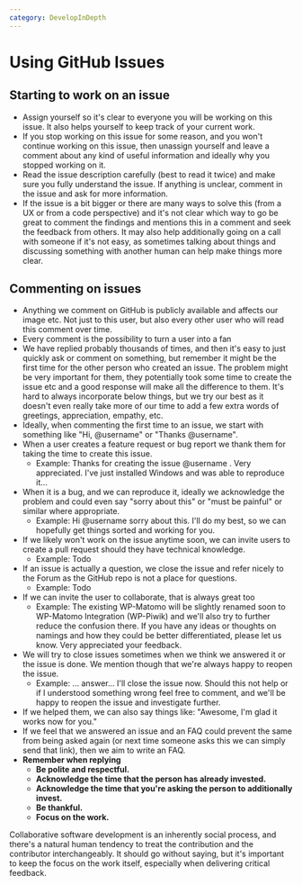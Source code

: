 ```yaml
---
category: DevelopInDepth
---
```

# Using GitHub Issues

## Starting to work on an issue

* Assign yourself so it's clear to everyone you will be working on this issue. It also helps yourself to keep track of your current work.
* If you stop working on this issue for some reason, and you won't continue working on this issue, then unassign yourself and leave a comment about any kind of useful information and ideally why you stopped working on it.
* Read the issue description carefully (best to read it twice) and make sure you fully understand the issue. If anything is unclear, comment in the issue and ask for more information.
* If the issue is a bit bigger or there are many ways to solve this (from a UX or from a code perspective) and it's not clear which way to go be great to comment the findings and mentions this in a comment and seek the feedback from others. It may also help additionally going on a call with someone if it's not easy, as sometimes talking about things and discussing something with another human can help make things more clear.

## Commenting on issues

* Anything we comment on GitHub is publicly available and affects our image etc. Not just to this user, but also every other user who will read this comment over time.
* Every comment is the possibility to turn a user into a fan
* We have replied probably thousands of times, and then it's easy to just quickly ask or comment on something, but remember it might be the first time for the other person who created an issue. The problem might be very important for them, they potentially took some time to create the issue etc and a good response will make all the difference to them. It's hard to always incorporate below things, but we try our best as it doesn't even really take more of our time to add a few extra words of greetings, appreciation, empathy, etc.
* Ideally, when commenting the first time to an issue, we start with something like "Hi, @username" or "Thanks @username".
* When a user creates a feature request or bug report we thank them for taking the time to create this issue.
  * Example: Thanks for creating the issue @username . Very appreciated. I've just installed Windows and was able to reproduce it...
* When it is a bug, and we can reproduce it, ideally we acknowledge the problem and could even say "sorry about this" or "must be painful" or similar where appropriate.
  * Example: Hi @username sorry about this. I'll do my best, so we can hopefully get things sorted and working for you.
* If we likely won't work on the issue anytime soon, we can invite users to create a pull request should they have technical knowledge.
  * Example: Todo
* If an issue is actually a question, we close the issue and refer nicely to the Forum as the GitHub repo is not a place for questions.
  * Example: Todo
* If we can invite the user to collaborate, that is always great too
  * Example: The existing WP-Matomo will be slightly renamed soon to WP-Matomo Integration (WP-Piwik) and we'll also try to further reduce the confusion there. If you have any ideas or thoughts on namings and how they could be better differentiated, please let us know. Very appreciated your feedback.
* We will try to close issues sometimes when we think we answered it or the issue is done. We mention though that we're always happy to reopen the issue.
  * Example: ... answer... I'll close the issue now. Should this not help or if I understood something wrong feel free to comment, and we'll be happy to reopen the issue and investigate further.
* If we helped them, we can also say things like: "Awesome, I'm glad it works now for you."
* If we feel that we answered an issue and an FAQ could prevent the same from being asked again (or next time someone asks this we can simply send that link), then we aim to write an FAQ.
* **Remember when replying**
  * **Be polite and respectful.**
  * **Acknowledge the time that the person has already invested.**
  * **Acknowledge the time that you're asking the person to additionally invest.**
  * **Be thankful.**
  * **Focus on the work.**

Collaborative software development is an inherently social process, and there's a natural human tendency to treat the contribution and the contributor interchangeably. It should go without saying, but it's important to keep the focus on the work itself, especially when delivering critical feedback.
